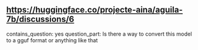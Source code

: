 ## https://huggingface.co/projecte-aina/aguila-7b/discussions/6

contains_question: yes
question_part: Is there a way to convert this model to a gguf format or anything like that